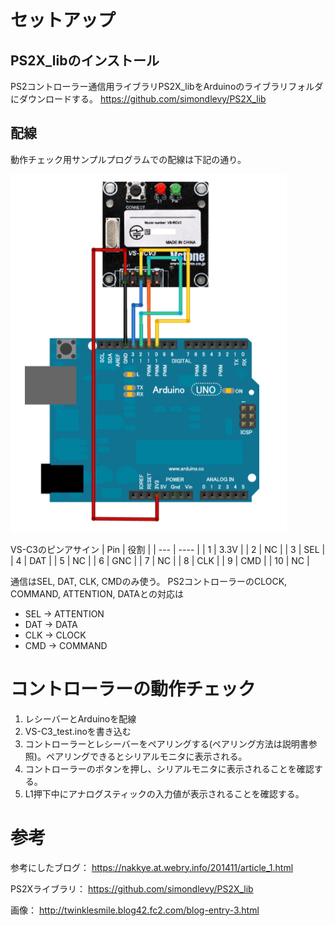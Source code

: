 # セットアップ
## PS2X_libのインストール
PS2コントローラー通信用ライブラリPS2X_libをArduinoのライブラリフォルダにダウンロードする。
https://github.com/simondlevy/PS2X_lib

## 配線
動作チェック用サンプルプログラムでの配線は下記の通り。

![wiring](https://github.com/suzupick/Wireless_Controller_VS-C3/blob/master/wiring.png)

VS-C3のピンアサイン
| Pin | 役割 | 
| --- | ---- | 
| 1   | 3.3V | 
| 2   | NC   | 
| 3   | SEL  | 
| 4   | DAT  | 
| 5   | NC   | 
| 6   | GNC  | 
| 7   | NC   | 
| 8   | CLK  | 
| 9   | CMD  | 
| 10  | NC   | 

通信はSEL, DAT, CLK, CMDのみ使う。
PS2コントローラーのCLOCK, COMMAND, ATTENTION, DATAとの対応は

- SEL → ATTENTION
- DAT → DATA
- CLK → CLOCK
- CMD → COMMAND

# コントローラーの動作チェック
1. レシーバーとArduinoを配線
1. VS-C3_test.inoを書き込む
1. コントローラーとレシーバーをペアリングする(ペアリング方法は説明書参照)。ペアリングできるとシリアルモニタに表示される。
1. コントローラーのボタンを押し、シリアルモニタに表示されることを確認する。
1. L1押下中にアナログスティックの入力値が表示されることを確認する。

# 参考

参考にしたブログ：
https://nakkye.at.webry.info/201411/article_1.html

PS2Xライブラリ：
https://github.com/simondlevy/PS2X_lib

画像：
http://twinklesmile.blog42.fc2.com/blog-entry-3.html
